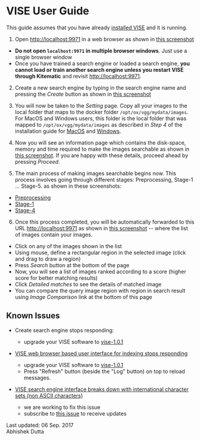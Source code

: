 # VISE User Guide

This guide assumes that you have already [installed VISE](INSTALL.md) and it is running. 

 1. Open [http://localhost:9971](http://localhost:9971) in a web browser as shown in [this screenshot](docs/help/vise/img/vise_home.png)
   * **Do not open `localhost:9971` in multiple browser windows**. Just use a single browser window
   * Once you have trained a search engine or loaded a search engine, **you cannot load or train another search engine unless you restart VISE through Kitematic** and revisit [http://localhost:9971](http://localhost:9971).

 2. Create a new search engine by typing in the search engine name and pressing the *Create* button as shown in [this screenshot](docs/help/vise/img/vise_training_create_search_engine.png)

 3. You will now be taken to the *Setting* page. Copy all your images to the local folder 
that maps to the docker folder `/opt/ox/vgg/mydata/images`. For MacOS and 
Windows users, this folder is the local folder that was mapped to 
`/opt/ox/vgg/mydata/images` as described in *Step 4* of the installation guide for 
[MacOS](INSTALL-MacOS.md) and [Windows](INSTALL-Windows.md).
   
 4. Now you will see an information page which contains the disk-space, memory and time required to make the images searchable as shown in [this screenshot](docs/help/vise/img/vise_training_info.png). If you are happy with these details, proceed ahead by pressing *Proceed*.

 5. The main process of making images searchable begins now. This process involves going through different stages: Preprocessing, Stage-1 ... Stage-5. as shown in these screenshots:
   * [Preprocessing](docs/help/vise/img/vise_training_preprocess.png)
   * [Stage-1](docs/help/vise/img/vise_training_stage1.png)
   * [Stage-4](docs/help/vise/img/vise_training_stage4.png)

 6. Once this process completed, you will be automatically forwarded to this URL [http://localhost:9971](http://localhost:9971) as shown in [this screenshot](docs/help/vise/img/vise_load_ox5k.png) -- where the list of images contain your images.
   * Click on any of the images shown in the list
   * Using mouse, define a rectangular region in the selected image (click and drag to draw a region)
   * Press *Search* button at the bottom of the page
   * Now, you will see a list of images ranked according to a score (higher score for better matching results)
   * Click *Detailed matches* to see the details of matched image
   * You can compare the query image region with region in search result using *Image Comparison* link at the bottom of this page

## Known Issues
 * Create search engine stops responding:
   * upgrade your VISE software to [vise-1.0.1](https://gitlab.com/vgg/vise/tags/vise-1.0.1)

 * [VISE web browser based user interface for indexing stops responding](https://gitlab.com/vgg/vise/issues/11)
   * upgrade your VISE software to [vise-1.0.1](https://gitlab.com/vgg/vise/tags/vise-1.0.1)
   * Press "Refresh" button (beside the "Log" button) on top to reload messages.

 * [VISE search engine interface breaks down with international character sets (non ASCII characters)](https://gitlab.com/vgg/vise/issues/15)
   * we are working to fix this issue
   * subscribe to [this issue](https://gitlab.com/vgg/vise/issues/15) to receive updates

Last updated: 06 Sep. 2017  
Abhishek Dutta

